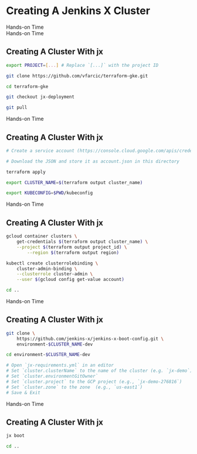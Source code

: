 <!-- .slide: class="center dark" -->
<!-- .slide: data-background="../img/background/hands-on.jpg" -->
# Creating A Jenkins X Cluster

<div class="label">Hands-on Time</div>


<!-- .slide: class="dark" -->
<div class="eyebrow"> </div>
<div class="label">Hands-on Time</div>

## Creating A Cluster With jx

```bash
export PROJECT=[...] # Replace `[...]` with the project ID

git clone https://github.com/vfarcic/terraform-gke.git

cd terraform-gke

git checkout jx-deployment

git pull
```


<!-- .slide: class="dark" -->
<div class="eyebrow"> </div>
<div class="label">Hands-on Time</div>

## Creating A Cluster With jx

```bash
# Create a service account (https://console.cloud.google.com/apis/credentials/serviceaccountkey)

# Download the JSON and store it as account.json in this directory

terraform apply

export CLUSTER_NAME=$(terraform output cluster_name)

export KUBECONFIG=$PWD/kubeconfig
```


<!-- .slide: class="dark" -->
<div class="eyebrow"> </div>
<div class="label">Hands-on Time</div>

## Creating A Cluster With jx

```bash
gcloud container clusters \
    get-credentials $(terraform output cluster_name) \
    --project $(terraform output project_id) \
        --region $(terraform output region)

kubectl create clusterrolebinding \
    cluster-admin-binding \
    --clusterrole cluster-admin \
    --user $(gcloud config get-value account)

cd ..
```


<!-- .slide: class="dark" -->
<div class="eyebrow"> </div>
<div class="label">Hands-on Time</div>

## Creating A Cluster With jx

```bash
git clone \
    https://github.com/jenkins-x/jenkins-x-boot-config.git \
    environment-$CLUSTER_NAME-dev

cd environment-$CLUSTER_NAME-dev

# Open `jx-requirements.yml` in an editor
# Set `cluster.clusterName` to the name of the cluster (e.g. `jx-demo`)
# Set `cluster.environmentGitOwner`
# Set `cluster.project` to the GCP project (e.g., `jx-demo-276816`)
# Set `cluster.zone` to the zone  (e.g., `us-east1`)
# Save & Exit
```


<!-- .slide: class="dark" -->
<div class="eyebrow"> </div>
<div class="label">Hands-on Time</div>

## Creating A Cluster With jx

```bash
jx boot

cd ..
```
